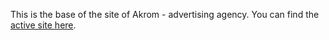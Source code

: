 This is the base of the site of Akrom - advertising agency. You can find the [active site here](https://www.akrom-bg.com/).
